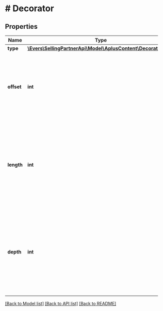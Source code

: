 # # Decorator

## Properties

Name | Type | Description | Notes
------------ | ------------- | ------------- | -------------
**type** | [**\Evers\SellingPartnerApi\Model\AplusContent\DecoratorType**](DecoratorType.md) |  | [optional]
**offset** | **int** | The starting character of this decorator within the content string. Use zero for the first character. | [optional]
**length** | **int** | The number of content characters to alter with this decorator. Decorators such as line breaks can have zero length and fit between characters. | [optional]
**depth** | **int** | The relative intensity or variation of this decorator. Decorators such as bullet-points, for example, can have multiple indentation depths. | [optional]

[[Back to Model list]](../../README.md#models) [[Back to API list]](../../README.md#endpoints) [[Back to README]](../../README.md)
